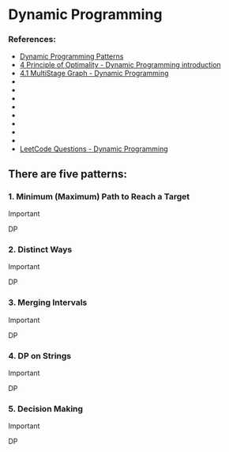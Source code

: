 # Dynamic Programming

### References:
- [Dynamic Programming Patterns](https://leetcode.com/discuss/study-guide/458695/Dynamic-Programming-Patterns)
- [4 Principle of Optimality - Dynamic Programming introduction](https://www.youtube.com/watch?v=5dRGRueKU3M&list=PLDN4rrl48XKpZkf03iYFl-O29szjTrs_O&index=46) 
- [4.1 MultiStage Graph - Dynamic Programming](https://www.youtube.com/watch?v=9iE9Mj4m8jk&list=PLDN4rrl48XKpZkf03iYFl-O29szjTrs_O&index=48) 
- []() 
- []() 
- []() 
- []() 
- []() 
- []() 
- []() 
- []() 
- [LeetCode Questions - Dynamic Programming](https://leetcode.com/problem-list/dynamic-programming/)

## There are five patterns:
   ###  1. Minimum (Maximum) Path to Reach a Target
   > [!IMPORTANT]
   > DP
      
   ###  2. Distinct Ways
   > [!IMPORTANT]
   > DP

   ###  3. Merging Intervals
   > [!IMPORTANT]
   > DP

   ###  4. DP on Strings
   > [!IMPORTANT]
   > DP
 
   ###  5. Decision Making
   > [!IMPORTANT]
   > DP
 




